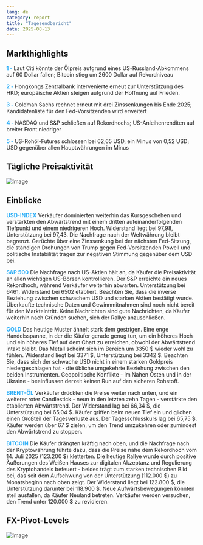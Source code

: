 ```yaml
---
lang: de
category: report
title: "Tagesendbericht"
date: 2025-08-13
---
```



<h2>Markthighlights</h2>
<strong style="color: #2caef7;">1 - </strong> Laut Citi könnte der Ölpreis aufgrund eines US-Russland-Abkommens auf 60 Dollar fallen; Bitcoin stieg um 2600 Dollar auf Rekordniveau

<strong style="color: #2caef7;">2 - </strong> Hongkongs Zentralbank intervenierte erneut zur Unterstützung des HKD; europäische Aktien steigen aufgrund der Hoffnung auf Frieden.


<strong style="color: #2caef7;">3 - </strong> Goldman Sachs rechnet erneut mit drei Zinssenkungen bis Ende 2025; Kandidatenliste für den Fed-Vorsitzenden wird erweitert

<strong style="color: #2caef7;">4 - </strong> NASDAQ und S&P schließen auf Rekordhochs; US-Anleihenrenditen auf breiter Front niedriger

<strong style="color: #2caef7;">5 - </strong> US-Rohöl-Futures schlossen bei 62,65 USD, ein Minus von 0,52 USD; USD gegenüber allen Hauptwährungen im Minus



<h2>Tägliche Preisaktivität</h2>
<img src="https://markleighedu.github.io/img/Aug-2025/13-Aug-2025/price.jpg" alt="Image"/>

<h2>Einblicke</h2>
<strong style="color: #2caef7;">USD-INDEX</strong> Verkäufer dominierten weiterhin das Kursgeschehen und verstärkten den Abwärtstrend mit einem dritten aufeinanderfolgenden Tiefpunkt und einem niedrigeren Hoch. Widerstand liegt bei 97,98, Unterstützung bei 97,43. Die Nachfrage nach der Weltwährung bleibt begrenzt. Gerüchte über eine Zinssenkung bei der nächsten Fed-Sitzung, die ständigen Drohungen von Trump gegen Fed-Vorsitzenden Powell und politische Instabilität tragen zur negativen Stimmung gegenüber dem USD bei.

<strong style="color: #2caef7;">S&P 500</strong> Die Nachfrage nach US-Aktien hält an, da Käufer die Preisaktivität an allen wichtigen US-Börsen kontrollieren. Der S&P erreichte ein neues Rekordhoch, während Verkäufer weiterhin abwarten. Unterstützung bei 6461, Widerstand bei 6502 etabliert. Beachten Sie, dass die inverse Beziehung zwischen schwachem USD und starken Aktien bestätigt wurde. Überkaufte technische Daten und Gewinnmitnahmen sind noch nicht bereit für den Markteintritt. Keine Nachrichten sind gute Nachrichten, da Käufer weiterhin nach Gründen suchen, sich der Rallye anzuschließen.

<strong style="color: #2caef7;">GOLD</strong> Das heutige Muster ähnelt stark dem gestrigen. Eine enge Handelsspanne, in der die Käufer gerade genug tun, um ein höheres Hoch und ein höheres Tief auf dem Chart zu erreichen, obwohl der Abwärtstrend intakt bleibt. Das Metall scheint sich im Bereich um 3350 $ wieder wohl zu fühlen. Widerstand liegt bei 3371 $, Unterstützung bei 3342 $. Beachten Sie, dass sich der schwache USD nicht in einem starken Goldpreis niedergeschlagen hat - die übliche umgekehrte Beziehung zwischen den beiden Instrumenten. Geopolitische Konflikte - im Nahen Osten und in der Ukraine - beeinflussen derzeit keinen Run auf den sicheren Rohstoff.

<strong style="color: #2caef7;">BRENT-ÖL</strong> Verkäufer drückten die Preise weiter nach unten, und ein weiterer roter Candlestick - neun in den letzten zehn Tagen - verstärkte den etablierten Abwärtstrend. Der Widerstand lag bei 66,34 $, die Unterstützung bei 65,04 $. Käufer griffen beim neuen Tief ein und glichen einen Großteil der Tagesverluste aus. Der Tagesschlusskurs lag bei 65,75 $. Käufer werden über 67 $ zielen, um den Trend umzukehren oder zumindest den Abwärtstrend zu stoppen.

<strong style="color: #2caef7;">BITCOIN</strong> Die Käufer drängten kräftig nach oben, und die Nachfrage nach der Kryptowährung führte dazu, dass die Preise nahe dem Rekordhoch vom 14. Juli 2025 (123.200 $) kletterten. Die heutige Rallye wurde durch positive Äußerungen des Weißen Hauses zur digitalen Akzeptanz und Regulierung des Kryptohandels befeuert - beides trägt zum starken technischen Bild bei, das seit dem Aufschwung von der Unterstützung (112.000 $) zu Monatsbeginn nach oben zeigt. Der Widerstand liegt bei 122.800 $, die Unterstützung darunter bei 118.900 $. Neue Aufwärtsbewegungen könnten steil ausfallen, da Käufer Neuland betreten. Verkäufer werden versuchen, den Trend unter 120.000 $ zu revidieren.



<h2>FX-Pivot-Levels</h2>
<img src="https://markleighedu.github.io/img/Aug-2025/13-Aug-2025/pivot.jpg" alt="Image"/>